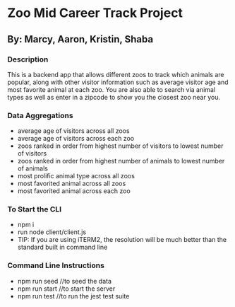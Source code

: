 # Zoo Mid Career Track Project
## By: Marcy, Aaron, Kristin, Shaba

### Description

This is a backend app that allows different zoos to track which animals are popular, along with other visitor information such as average visitor age and most favorite animal at each zoo. You are also able to search via animal types as well as enter in a zipcode to show you the closest zoo near you. 

### Data Aggregations

* average age of visitors across all zoos
* average age of visitors across each zoo
* zoos ranked in order from highest number of visitors to lowest number of visitors
* zoos ranked in order from highest number of animals to lowest number of animals
* most prolific animal type across all zoos
* most favorited animal across all zoos
* most favorited animal across each zoo

### To Start the CLI

* npm i
* run node client/client.js
* TIP: If you are using iTERM2, the resolution will be much better than the standard built in command line

### Command Line Instructions

* npm run seed //to seed the data
* npm run start //to start the server
* npm run test //to run the jest test suite
